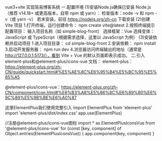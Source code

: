 vue3+vite 实现简易博客系统
一.配置环境
(1)安装Node.js确保已安装 Node.js（推荐 v14.18+ 或更高版本，自带 npm 或 yarn）：
   检查版本：node -v 和 npm -v（或 yarn -v）
   若未安装，前往 https://nodejs.org/zh-cn  下载安装
(2)创建 Vite 项目
   1.打开终端，运行创建命令：
   npm create vite@latest
   2.按照终端提示配置项目：
   输入项目名称（如 simple-blog-front）
   选择框架：Vue
   选择变体：JavaScript 或 TypeScript（根据需求选择，这里以 JavaScript 为例）
(3)安装依赖并启动项目
   1.进入项目目录：
   cd simple-blog-front
   2.安装依赖：
   npm install
   3.启动开发服务器：
   npm run dev
   4.浏览器访问终端输出的地址（通常是 http://127.0.0.1:5173/），看到 Vite + Vue 的默认页面即表示成功。
二.引入element-plus和@element-plus/icons-vue
  文档：
element-plus：https://element-plus.org/zh-CN/guide/quickstart.html#%E5%AE%8C%E6%95%B4%E5%BC%95%E5%85%A5

@element-plus/icons-vue：https://element-plus.org/zh-CN/component/icon.html#%E6%B3%A8%E5%86%8C%E6%89%80%E6%9C%89%E5%9B%BE%E6%A0%87

这里ElementPlus我们使用完整引入
import ElementPlus from 'element-plus'
import 'element-plus/dist/index.css'
app.use(ElementPlus)

//注册@element-plus/icons-vue图标
import * as ElementPlusIconsVue from '@element-plus/icons-vue'
for (const [key, component] of Object.entries(ElementPlusIconsVue)) {
    app.component(key, component)
}

 
